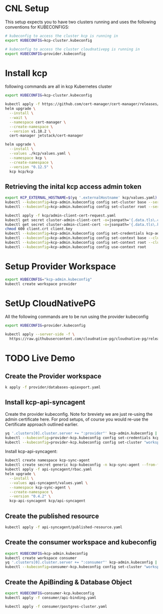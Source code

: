 # CNL Setup

This setup expects you to have two clusters running and uses the following conventions for KUBECONFIGS:

```sh
# kubeconfig to access the cluster kcp is running in
export KUBECONFIG=kcp-cluster.kubeconfig

# kubeconfig to access the cluster cloudnativepg is running in
export KUBECONFIG=provider.kubeconfig
```

# Install kcp

following commands are all in kcp Kubernetes cluster

```sh
export KUBECONFIG=kcp-cluster.kubeconfig
```


```sh
kubectl apply -f https://github.com/cert-manager/cert-manager/releases/download/v1.18.2/cert-manager.crds.yaml
helm upgrade \
  --install \
  --wait \
  --namespace cert-manager \
  --create-namespace \
  --version v1.18.2 \
  cert-manager jetstack/cert-manager
```

```sh
helm upgrade \
  --install \
  --values ./kcp/values.yaml \
  --namespace kcp \
  --create-namespace \
  --version "0.12.5" \
  kcp kcp/kcp
```

## Retrieving the inital kcp access admin token

```sh
export KCP_EXTERNAL_HOSTNAME=$(yq '.externalHostname' kcp/values.yaml)
kubectl --kubeconfig=kcp-admin.kubeconfig config set-cluster base --server https://$KCP_EXTERNAL_HOSTNAME:8443 --certificate-authority=ca.crt
kubectl --kubeconfig=kcp-admin.kubeconfig config set-cluster root --server https://$KCP_EXTERNAL_HOSTNAME:8443/clusters/root --certificate-authority=ca.crt
```

```sh
kubectl apply -f kcp/admin-client-cert-request.yaml
kubectl get secret cluster-admin-client-cert -o=jsonpath='{.data.tls\.crt}' | base64 -d > client.crt
kubectl get secret cluster-admin-client-cert -o=jsonpath='{.data.tls\.key}' | base64 -d > client.key
chmod 600 client.crt client.key
kubectl --kubeconfig=kcp-admin.kubeconfig config set-credentials kcp-admin --client-certificate=client.crt --client-key=client.key --embed-certs=true
kubectl --kubeconfig=kcp-admin.kubeconfig config set-context base --cluster=base --user=kcp-admin
kubectl --kubeconfig=kcp-admin.kubeconfig config set-context root --cluster=root --user=kcp-admin
kubectl --kubeconfig=kcp-admin.kubeconfig config use-context root
```

# Setup Provider Workspace

```sh
export KUBECONFIG="kcp-admin.kubeconfig"
kubectl create workspace provider
```

# SetUp CloudNativePG 

All the following commands are to be run using the provider kubeconfig

```sh
export KUBECONFIG=provider.kubeconfig
```

```sh
kubectl apply --server-side -f \
  https://raw.githubusercontent.com/cloudnative-pg/cloudnative-pg/release-1.27/releases/cnpg-1.27.0.yaml
```



# TODO Live Demo

## Create the Provider workspace

```sh
k apply -f provider/databases-apiexport.yaml
```

## Install kcp-api-syncagent

Create the provider kubeconfig. Note for breviety we are just re-using the admin certificate here.
For prod setups, of course you would re-use the Certificate approach outlined earlier.

```sh
yq '.clusters[0].cluster.server += ":provider"' kcp-admin.kubeconfig | sed 's/admin-kcp/provider-kcp/g' > provider-kcp.kubeconfig
kubectl --kubeconfig=provider-kcp.kubeconfig config set-credentials kcp-admin --client-key=client.key --client-certificate=client.crt --embed-certs=true
kubectl --kubeconfig=provider-kcp.kubeconfig config set-cluster "workspace.kcp.io/current" --server https://$KCP_EXTERNAL_HOSTNAME:8443/clusters/root:provider --certificate-authority=ca.crt --embed-certs=true
```

Install kcp-api-syncagent:

```sh
kubectl create namespace kcp-sync-agent
kubectl create secret generic kcp-kubeconfig -n kcp-sync-agent --from-file=kubeconfig=provider-kcp.kubeconfig
kubectl apply -f api-syncagent/rbac.yaml
helm upgrade \
  --install \
  --values api-syncagent/values.yaml \
  --namespace kcp-sync-agent \
  --create-namespace \
  --version "0.4.2" \
  kcp-api-syncagent kcp/api-syncagent
```

## Create the published resource

```sh
kubectl apply -f api-syncagent/published-resource.yaml
```

## Create the consumer workspace and kubeconfig

```sh
export KUBECONFIG=kcp-admin.kubeconfig
kubectl create workspace consumer
yq '.clusters[0].cluster.server += ":consumer"' kcp-admin.kubeconfig | sed 's/admin-kcp/provider-kcp/g' > consumer-kcp.kubeconfig
kubectl --kubeconfig=consumer-kcp.kubeconfig config set-cluster "workspace.kcp.io/current" --server https://$KCP_EXTERNAL_HOSTNAME:8443/clusters/root:consumer --certificate-authority=ca.crt --embed-certs=true
```

## Create the ApiBinding & Database Object

```sh
export KUBECONFIG=consumer-kcp.kubeconfig
kubectl apply -f consumer/api-binding.yaml
```

```sh
kubectl apply -f consumer/postgres-cluster.yaml
```

